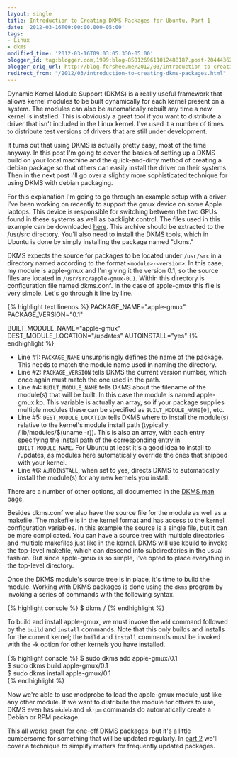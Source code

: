 ```yaml
---
layout: single
title: Introduction to Creating DKMS Packages for Ubuntu, Part 1
date: '2012-03-16T09:00:00.000-05:00'
tags:
- Linux
- dkms
modified_time: '2012-03-16T09:03:05.330-05:00'
blogger_id: tag:blogger.com,1999:blog-8501269611012488187.post-2044436290227594305
blogger_orig_url: http://blog.forshee.me/2012/03/introduction-to-creating-dkms-packages.html
redirect_from: "/2012/03/introduction-to-creating-dkms-packages.html"
---
```


Dynamic Kernel Module Support (DKMS) is a really useful framework that allows kernel modules to be built dynamically for each kernel present on a system. The modules can also be automatically rebuilt any time a new kernel is installed. This is obviously a great tool if you want to distribute a driver that isn't included in the Linux kernel. I've used it a number of times to distribute test versions of drivers that are still under development.

It turns out that using DKMS is actually pretty easy, most of the time anyway. In this post I'm going to cover the basics of setting up a DKMS build on your local machine and the quick-and-dirty method of creating a debian package so that others can easily install the driver on their systems. Then in the next post I'll go over a slightly more sophisticated technique for using DKMS with debian packaging.

For this explanation I'm going to go through an example setup with a driver I've been working on recently to support the gmux device on some Apple laptops. This device is responsible for switching between the two GPUs found in these systems as well as backlight control. The files used in this example can be downloaded [here](http://zinc.canonical.com/~sforshee/dkms-demo/apple-gmux-dkms-0.1.tar.gz). This archive should be extracted to the /usr/src directory. You'll also need to install the DKMS tools, which in Ubuntu is done by simply installing the package named "dkms."

DKMS expects the source for packages to be located under `/usr/src` in a directory named according to the format `<module>-<version>`. In this case, my module is apple-gmux and I'm giving it the version 0.1, so the source files are located in `/usr/src/apple-gmux-0.1`. Within this directory is configuration file named dkms.conf. In the case of apple-gmux this file is very simple. Let's go through it line by line.

{% highlight text linenos %}
PACKAGE_NAME="apple-gmux"
PACKAGE_VERSION="0.1"

BUILT_MODULE_NAME="apple-gmux"
DEST_MODULE_LOCATION="/updates"
AUTOINSTALL="yes"
{% endhighlight %}

- Line #1: `PACKAGE_NAME` unsurprisingly defines the name of the package. This needs to match the module name used in naming the directory.
- Line #2: `PACKAGE_VERSION` tells DKMS the current version number, which once again must match the one used in the path.
- Line #4: `BUILT_MODULE_NAME` tells DKMS about the filename of the module(s) that will be built. In this case the module is named apple-gmux.ko. This variable is actually an array, so if your package supplies multiple modules these can be specified as `BUILT_MODULE_NAME[0]`, etc.
- Line #5: `DEST_MODULE_LOCATION` tells DKMS where to install the module(s) relative to the kernel's module install path (typically /lib/modules/$(uname -r)). This is also an array, with each entry specifying the install path of the corresponding entry in `BUILT_MODULE_NAME`. For Ubuntu at least it's a good idea to install to /updates, as modules here automatically override the ones that shipped with your kernel.
- Line #6: `AUTOINSTALL`, when set to yes, directs DKMS to automatically install the module(s) for any new kernels you install.

There are a number of other options, all documented in the [DKMS man page](http://manpages.ubuntu.com/manpages/precise/en/man8/dkms.8.html).

Besides dkms.conf we also have the source file for the module as well as a makefile. The makefile is in the kernel format and has access to the kernel configuration variables. In this example the source is a single file, but it can be more complicated. You can have a source tree with multiple directories and multiple makefiles just like in the kernel. DKMS will use kbuild to invoke the top-level makefile, which can descend into subdirectories in the usual fashion. But since apple-gmux is so simple, I've opted to place everything in the top-level directory.

Once the DKMS module's source tree is in place, it's time to build the module.  Working with DKMS packages is done using the `dkms` program by invoking a series of commands with the following syntax.

{% highlight console %}
$ dkms <command> <module>/<version>
{% endhighlight %}

To build and install apple-gmux, we must invoke the `add` command followed by the `build` and `install` commands. Note that this only builds and installs for the current kernel; the `build` and `install` commands must be invoked with the -k option for other kernels you have installed.

{% highlight console %}
$ sudo dkms add apple-gmux/0.1  
$ sudo dkms build apple-gmux/0.1  
$ sudo dkms install apple-gmux/0.1  
{% endhighlight %}

Now we're able to use modprobe to load the apple-gmux module just like any other module. If we want to distribute the module for others to use, DKMS even has `mkdeb` and `mkrpm` commands do automatically create a Debian or RPM package.

This all works great for one-off DKMS packages, but it's a little cumbersome for something that will be updated regularly. In [part 2](http://www.forshee.me/2012/03/introduction-to-creating-dkms-packages_16.html) we'll cover a technique to simplify matters for frequently updated packages.
